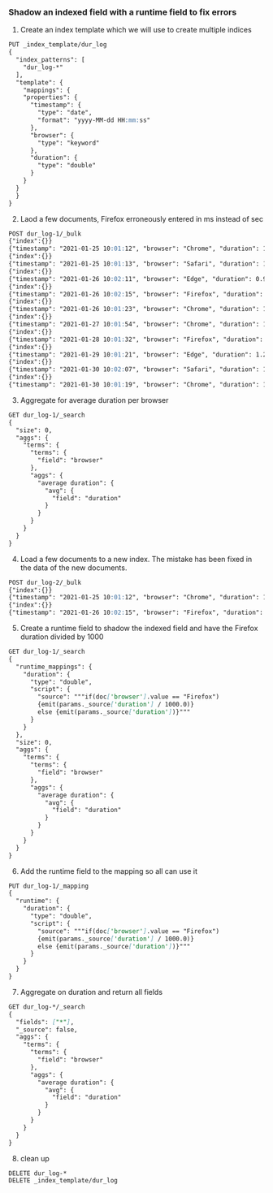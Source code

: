 ### Shadow an indexed field with a runtime field to fix errors

1. Create an index template which we will use to create multiple indices
```markdown
PUT _index_template/dur_log
{
  "index_patterns": [
    "dur_log-*"
  ],
  "template": {
    "mappings": {
    "properties": {
      "timestamp": {
        "type": "date",
        "format": "yyyy-MM-dd HH:mm:ss"
      },
      "browser": {
        "type": "keyword"
      },
      "duration": {
        "type": "double"
      }
    }
  }
  }
}
```
2. Laod a few documents, Firefox erroneously entered in ms instead of sec
```markdown
POST dur_log-1/_bulk
{"index":{}}
{"timestamp": "2021-01-25 10:01:12", "browser": "Chrome", "duration": 1.176}
{"index":{}}
{"timestamp": "2021-01-25 10:01:13", "browser": "Safari", "duration": 1.246}
{"index":{}}
{"timestamp": "2021-01-26 10:02:11", "browser": "Edge", "duration": 0.993}
{"index":{}}
{"timestamp": "2021-01-26 10:02:15", "browser": "Firefox", "duration": 1342}
{"index":{}}
{"timestamp": "2021-01-26 10:01:23", "browser": "Chrome", "duration": 1.151}
{"index":{}}
{"timestamp": "2021-01-27 10:01:54", "browser": "Chrome", "duration": 1.141}
{"index":{}}
{"timestamp": "2021-01-28 10:01:32", "browser": "Firefox", "duration": 984}
{"index":{}}
{"timestamp": "2021-01-29 10:01:21", "browser": "Edge", "duration": 1.233}
{"index":{}}
{"timestamp": "2021-01-30 10:02:07", "browser": "Safari", "duration": 1.312}
{"index":{}}
{"timestamp": "2021-01-30 10:01:19", "browser": "Chrome", "duration": 1.231}
```
3. Aggregate for average duration per browser
```markdown
GET dur_log-1/_search
{
  "size": 0,
  "aggs": {
    "terms": {
      "terms": {
        "field": "browser"
      },
      "aggs": {
        "average duration": {
          "avg": {
            "field": "duration"
          }
        }
      }
    }
  }
}
```
4. Load a few documents to a new index. The mistake has been fixed in the data of the new documents.
```markdown
POST dur_log-2/_bulk
{"index":{}}
{"timestamp": "2021-01-25 10:01:12", "browser": "Chrome", "duration": 1.256}
{"index":{}}
{"timestamp": "2021-01-26 10:02:15", "browser": "Firefox", "duration": 1.293}
```
5. Create a runtime field to shadow the indexed field and have the Firefox duration divided by 1000
```markdown
GET dur_log-1/_search
{
  "runtime_mappings": {
    "duration": {
      "type": "double",
      "script": {
        "source": """if(doc['browser'].value == "Firefox")
        {emit(params._source['duration'] / 1000.0)}
        else {emit(params._source['duration'])}"""
      }
    }
  },
  "size": 0,
  "aggs": {
    "terms": {
      "terms": {
        "field": "browser"
      },
      "aggs": {
        "average duration": {
          "avg": {
            "field": "duration"
          }
        }
      }
    }
  }
}
```
6. Add the runtime field to the mapping so all can use it
```markdown
PUT dur_log-1/_mapping
{
  "runtime": {
    "duration": {
      "type": "double",
      "script": {
        "source": """if(doc['browser'].value == "Firefox")
        {emit(params._source['duration'] / 1000.0)}
        else {emit(params._source['duration'])}"""
      }
    }
  }
}
```
7. Aggregate on duration and return all fields
```markdown
GET dur_log-*/_search
{
  "fields": ["*"],
  "_source": false,
  "aggs": {
    "terms": {
      "terms": {
        "field": "browser"
      },
      "aggs": {
        "average duration": {
          "avg": {
            "field": "duration"
          }
        }
      }
    }
  }
}
```
8. clean up
```markdown
DELETE dur_log-*
DELETE _index_template/dur_log
```
